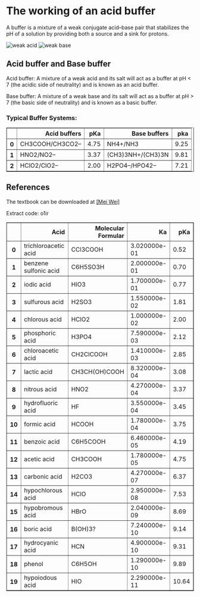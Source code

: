 # The working of an acid buffer

A buffer is a mixture of a weak conjugate acid–base pair that stabilizes the pH of a solution by providing both a source and a sink for protons.

![weak acid](https://github.com/nickcafferry/The-working-of-an-acid-buffer/blob/master/screenshots/test2.png)
![weak base](https://github.com/nickcafferry/The-working-of-an-acid-buffer/blob/master/screenshots/test3.png)


## Acid buffer and Base buffer

Acid buffer: A mixture of a weak acid and its salt will act as a buffer at pH < 7 (the acidic side of neutrality) and is known as an acid buffer. 

Base buffer: A mixture of a weak base and its salt will act as a buffer at pH > 7 (the basic side of neutrality) and is known as a basic buffer. 

### Typical Buffer Systems: 
                
<table border="1" class="dataframe"><thead><tr style="text-align: right;"><th></th><th>Acid buffers</th><th>pKa</th><th>Base buffers</th><th>pka</th></tr></thead><tbody><tr><th>0</th><td>CH3COOH/CH3CO2–</td><td>4.75</td><td>NH4+/NH3</td><td>9.25</td></tr><tr><th>1</th><td>HNO2/NO2–</td><td>3.37</td><td>(CH3)3NH+/(CH3)3N</td><td>9.81</td></tr><tr><th>2</th><td>HClO2/ClO2–</td><td>2.00</td><td>H2PO4–/HPO42–</td><td>7.21</td></tr></tbody></table>

## References

The textbook can be downloaded at [[Mei Wei]](https://pan.baidu.com/s/1VItr6GWSgxHdQaoQllxnaA) 

Extract code: o1ir

<table border="1" class="dataframe"><thead><tr style="text-align: right;"><th></th><th>Acid</th><th>Molecular Formular</th><th>Ka</th><th>pKa</th></tr></thead><tbody><tr><th>0</th><td>trichloroacetic acid</td><td>CCl3COOH</td><td>3.020000e-01</td><td>0.52</td></tr><tr><th>1</th><td>benzene sulfonic acid</td><td>C6H5SO3H</td><td>2.000000e-01</td><td>0.70</td></tr><tr><th>2</th><td>iodic acid</td><td>HIO3</td><td>1.700000e-01</td><td>0.77</td></tr><tr><th>3</th><td>sulfurous acid</td><td>H2SO3</td><td>1.550000e-02</td><td>1.81</td></tr><tr><th>4</th><td>chlorous acid</td><td>HClO2</td><td>1.000000e-02</td><td>2.00</td></tr><tr><th>5</th><td>phosphoric acid</td><td>H3PO4</td><td>7.590000e-03</td><td>2.12</td></tr><tr><th>6</th><td>chloroacetic acid</td><td>CH2ClCOOH</td><td>1.410000e-03</td><td>2.85</td></tr><tr><th>7</th><td>lactic acid</td><td>CH3CH(OH)COOH</td><td>8.320000e-04</td><td>3.08</td></tr><tr><th>8</th><td>nitrous acid</td><td>HNO2</td><td>4.270000e-04</td><td>3.37</td></tr><tr><th>9</th><td>hydrofluoric acid</td><td>HF</td><td>3.550000e-04</td><td>3.45</td></tr><tr><th>10</th><td>formic acid</td><td>HCOOH</td><td>1.780000e-04</td><td>3.75</td></tr><tr><th>11</th><td>benzoic acid</td><td>C6H5COOH</td><td>6.460000e-05</td><td>4.19</td></tr><tr><th>12</th><td>acetic acid</td><td>CH3COOH</td><td>1.780000e-05</td><td>4.75</td></tr><tr><th>13</th><td>carbonic acid</td><td>H2CO3</td><td>4.270000e-07</td><td>6.37</td></tr><tr><th>14</th><td>hypochlorous acid</td><td>HClO</td><td>2.950000e-08</td><td>7.53</td></tr><tr><th>15</th><td>hypobromous acid</td><td>HBrO</td><td>2.040000e-09</td><td>8.69</td></tr><tr><th>16</th><td>boric acid</td><td>B(OH)3?</td><td>7.240000e-10</td><td>9.14</td></tr><tr><th>17</th><td>hydrocyanic acid</td><td>HCN</td><td>4.900000e-10</td><td>9.31</td></tr><tr><th>18</th><td>phenol</td><td>C6H5OH</td><td>1.290000e-10</td><td>9.89</td></tr><tr><th>19</th><td>hypoiodous acid</td><td>HIO</td><td>2.290000e-11</td><td>10.64</td></tr></tbody></table>
